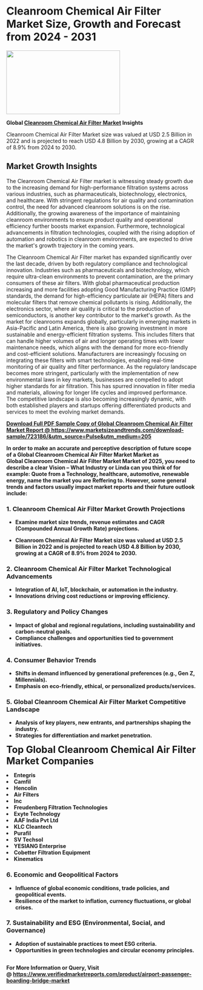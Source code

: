 <H1>Cleanroom Chemical Air Filter Market Size, Growth and Forecast from 2024 - 2031</H1><img class="aligncenter size-medium wp-image-584254" src="https://thirdeyenews.in/wp-content/uploads/2024/09/Global-Market-Research-300x168.jpeg" alt="" width="300" height="168" /><p><strong>Global&nbsp;<a href="https://www.marketsizeandtrends.com/download-sample/723186/&amp;utm_source=Pulse&amp;utm_medium=205">Cleanroom Chemical Air Filter Market</a> Insights</strong></p><p>Cleanroom Chemical Air Filter Market size was valued at USD 2.5 Billion in 2022 and is projected to reach USD 4.8 Billion by 2030, growing at a CAGR of 8.9% from 2024 to 2030.</p><p><h2>Market Growth Insights</h2> <p>The Cleanroom Chemical Air Filter market is witnessing steady growth due to the increasing demand for high-performance filtration systems across various industries, such as pharmaceuticals, biotechnology, electronics, and healthcare. With stringent regulations for air quality and contamination control, the need for advanced cleanroom solutions is on the rise. Additionally, the growing awareness of the importance of maintaining cleanroom environments to ensure product quality and operational efficiency further boosts market expansion. Furthermore, technological advancements in filtration technologies, coupled with the rising adoption of automation and robotics in cleanroom environments, are expected to drive the market's growth trajectory in the coming years.</p> <p><strong><a href="#"></a></strong></p> <p>The Cleanroom Chemical Air Filter market has expanded significantly over the last decade, driven by both regulatory compliance and technological innovation. Industries such as pharmaceuticals and biotechnology, which require ultra-clean environments to prevent contamination, are the primary consumers of these air filters. With global pharmaceutical production increasing and more facilities adopting Good Manufacturing Practice (GMP) standards, the demand for high-efficiency particulate air (HEPA) filters and molecular filters that remove chemical pollutants is rising. Additionally, the electronics sector, where air quality is critical to the production of semiconductors, is another key contributor to the market's growth. As the market for cleanrooms expands globally, particularly in emerging markets in Asia-Pacific and Latin America, there is also growing investment in more sustainable and energy-efficient filtration systems. This includes filters that can handle higher volumes of air and longer operating times with lower maintenance needs, which aligns with the demand for more eco-friendly and cost-efficient solutions. Manufacturers are increasingly focusing on integrating these filters with smart technologies, enabling real-time monitoring of air quality and filter performance. As the regulatory landscape becomes more stringent, particularly with the implementation of new environmental laws in key markets, businesses are compelled to adopt higher standards for air filtration. This has spurred innovation in filter media and materials, allowing for longer life cycles and improved performance. The competitive landscape is also becoming increasingly dynamic, with both established players and startups offering differentiated products and services to meet the evolving market demands. </p> <p><strong><a href="#"></p><p><span class=""><strong>Download Full PDF Sample Copy of Global Cleanroom Chemical Air Filter Market Report</strong> @ <a href="https://www.marketsizeandtrends.com/download-sample/723186/&amp;utm_source=Pulse&amp;utm_medium=205" target="_blank">https://www.marketsizeandtrends.com/download-sample/723186/&amp;utm_source=Pulse&amp;utm_medium=205</a></span></p><p>In order to make an accurate and perceptive description of future scope of a Global&nbsp;Cleanroom Chemical Air Filter Market Market as Global&nbsp;Cleanroom Chemical Air Filter Market Market of 2025, you need to describe a clear Vision &ndash; What Industry or Linda can you think of for example: Quote from a Technology, healthcare, automotive, renewable energy, name the market you are Reffering to. However, some general trends and factors usually impact market reports and their future outlook include:</p><h3>1.&nbsp;<strong>Cleanroom Chemical Air Filter Market Growth Projections</strong></h3><ul><li>Examine market size trends, revenue estimates and CAGR (Compounded Annual Growth Rate) projections.</li><li><p>Cleanroom Chemical Air Filter Market size was valued at USD 2.5 Billion in 2022 and is projected to reach USD 4.8 Billion by 2030, growing at a CAGR of 8.9% from 2024 to 2030.</p></li></ul><h3>2.&nbsp;<strong>Cleanroom Chemical Air Filter Market Technological Advancements</strong></h3><ul><li>Integration of AI, IoT, blockchain, or automation in the industry.</li><li>Innovations driving cost reductions or improving efficiency.</li></ul><h3>3.&nbsp;<strong>Regulatory and Policy Changes</strong></h3><ul><li>Impact of global and regional regulations, including sustainability and carbon-neutral goals.</li><li>Compliance challenges and opportunities tied to government initiatives.</li></ul><h3>4.&nbsp;<strong>Consumer Behavior Trends</strong></h3><ul><li>Shifts in demand influenced by generational preferences (e.g., Gen Z, Millennials).</li><li>Emphasis on eco-friendly, ethical, or personalized products/services.</li></ul><h3>5.&nbsp;<strong>Global Cleanroom Chemical Air Filter Market Competitive Landscape</strong></h3><ul><li>Analysis of key players, new entrants, and partnerships shaping the industry.</li><li>Strategies for differentiation and market penetration.</li></ul><p data-pm-slice="1 1 []"><span style="color: inherit; font-family: inherit; font-size: 25px;">Top Global Cleanroom Chemical Air Filter Market Companies</span></p><div class="" data-test-id=""><p><li>Entegris</li><li> Camfil</li><li> Hencolin</li><li> Air Filters</li><li> Inc</li><li> Freudenberg Filtration Technologies</li><li> Exyte Technology</li><li> AAF India Pvt Ltd</li><li> KLC Cleantech</li><li> Purafil</li><li> SV Techsol</li><li> YESIANG Enterprise</li><li> Cobetter Filtration Equipment</li><li> Kinematics</li></p></div><h3>6.&nbsp;<strong>Economic and Geopolitical Factors</strong></h3><ul><li>Influence of global economic conditions, trade policies, and geopolitical events.</li><li>Resilience of the market to inflation, currency fluctuations, or global crises.</li></ul><h3>7.&nbsp;<strong>Sustainability and ESG (Environmental, Social, and Governance)</strong></h3><ul><li>Adoption of sustainable practices to meet ESG criteria.</li><li>Opportunities in green technologies and circular economy principles.</li></ul><h2><strong style="font-size: 14px;">For More Information or Query, Visit @&nbsp;</strong><a style="background-color: #ffffff; font-size: 14px;" href="https://www.marketsizeandtrends.com/report/cleanroom-chemical-air-filter-market/" target="_blank">https://www.verifiedmarketreports.com/product/airport-passenger-boarding-bridge-market</a></h2>
